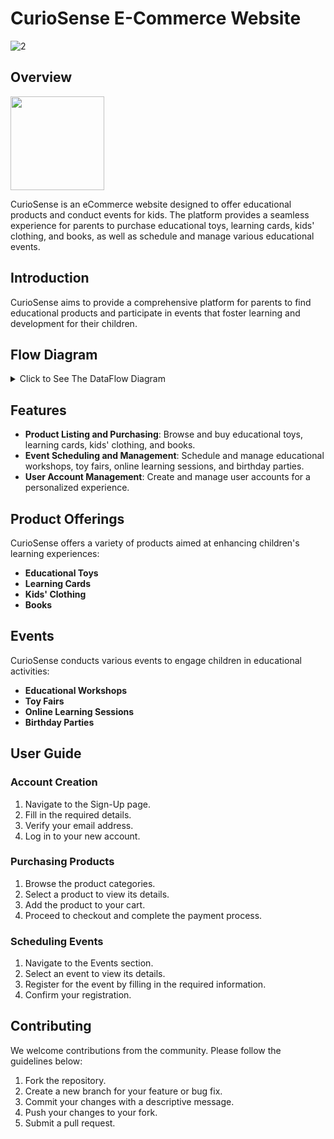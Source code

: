 # CurioSense E-Commerce Website 
<img src="https://i.ibb.co/BzvzZcB/2.png" alt="2" border="0">


## Overview

<img src="https://i.ibb.co/fXPdQwX/logo.jpg" width="150" height="150">

CurioSense is an eCommerce website designed to offer educational products and conduct events for kids. The platform provides a seamless experience for parents to purchase educational toys, learning cards, kids' clothing, and books, as well as schedule and manage various educational events.


## Introduction
CurioSense aims to provide a comprehensive platform for parents to find educational products and participate in events that foster learning and development for their children.
## Flow Diagram
<details>
  <summary>Click to See The DataFlow Diagram</summary>
<img src="https://i.pinimg.com/736x/f0/0e/84/f00e84ebdee95db608b78f64a7db244d.jpg" height="300">

The Above is the Dataflow Diagram of CurioSense
</details>

## Features
- **Product Listing and Purchasing**: Browse and buy educational toys, learning cards, kids' clothing, and books.
- **Event Scheduling and Management**: Schedule and manage educational workshops, toy fairs, online learning sessions, and birthday parties.
- **User Account Management**: Create and manage user accounts for a personalized experience.
## Product Offerings
CurioSense offers a variety of products aimed at enhancing children's learning experiences:

- **Educational Toys**
- **Learning Cards**
- **Kids' Clothing**
- **Books**
## Events
CurioSense conducts various events to engage children in educational activities:

- **Educational Workshops**
- **Toy Fairs**
- **Online Learning Sessions**
- **Birthday Parties**
## User Guide
### Account Creation
1. Navigate to the Sign-Up page.
2. Fill in the required details.
3. Verify your email address.
4. Log in to your new account.
### Purchasing Products
1. Browse the product categories.
2. Select a product to view its details.
3. Add the product to your cart.
4. Proceed to checkout and complete the payment process.
### Scheduling Events
1. Navigate to the Events section.
2. Select an event to view its details.
3. Register for the event by filling in the required information.
4. Confirm your registration.


## Contributing
We welcome contributions from the community. Please follow the guidelines below:

1. Fork the repository.
2. Create a new branch for your feature or bug fix.
3. Commit your changes with a descriptive message.
4. Push your changes to your fork.
5. Submit a pull request.


